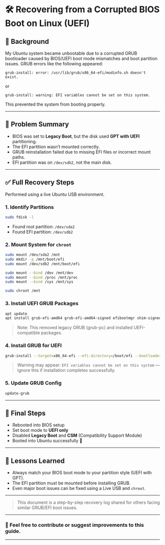 # 🛠️ Recovering from a Corrupted BIOS Boot on Linux (UEFI)

## 📌 Background

My Ubuntu system became unbootable due to a corrupted GRUB bootloader caused by BIOS/UEFI boot mode mismatches and boot partition issues. GRUB errors like the following appeared:

```
grub-install: error: /usr/lib/grub/x86_64-efi/modinfo.sh doesn't exist.
```

or

```
grub-install: warning: EFI variables cannot be set on this system.
```

This prevented the system from booting properly.

---

## 🧩 Problem Summary

- BIOS was set to **Legacy Boot**, but the disk used **GPT with UEFI** partitioning.
- The EFI partition wasn’t mounted correctly.
- GRUB reinstallation failed due to missing EFI files or incorrect mount paths.
- EFI partition was on `/dev/sdb2`, not the main disk.

---

## ✅ Full Recovery Steps

Performed using a live Ubuntu USB environment.

### 1. Identify Partitions

```bash
sudo fdisk -l
```

- Found root partition: `/dev/sda2`
- Found EFI partition: `/dev/sdb2`

### 2. Mount System for `chroot`

```bash
sudo mount /dev/sda2 /mnt
sudo mkdir -p /mnt/boot/efi
sudo mount /dev/sdb2 /mnt/boot/efi

sudo mount --bind /dev /mnt/dev
sudo mount --bind /proc /mnt/proc
sudo mount --bind /sys /mnt/sys

sudo chroot /mnt
```

### 3. Install UEFI GRUB Packages

```bash
apt update
apt install grub-efi-amd64 grub-efi-amd64-signed efibootmgr shim-signed mokutil
```

> Note: This removed legacy GRUB (grub-pc) and installed UEFI-compatible packages.

### 4. Install GRUB for UEFI

```bash
grub-install --target=x86_64-efi --efi-directory=/boot/efi --bootloader-id=ubuntu --recheck
```

> Warning may appear: `EFI variables cannot be set on this system` — ignore this if installation completes successfully.

### 5. Update GRUB Config

```bash
update-grub
```

---

## 🔄 Final Steps

- Rebooted into BIOS setup
- Set boot mode to **UEFI only**
- Disabled **Legacy Boot** and **CSM** (Compatibility Support Module)
- Booted into Ubuntu successfully 🎉

---

## 🧠 Lessons Learned

- Always match your BIOS boot mode to your partition style (UEFI with GPT).
- The EFI partition must be mounted before installing GRUB.
- Even major boot issues can be fixed using a Live USB and `chroot`.

---

> This document is a step-by-step recovery log shared for others facing similar GRUB/EFI boot issues.

---

### 💬 Feel free to contribute or suggest improvements to this guide.

---

